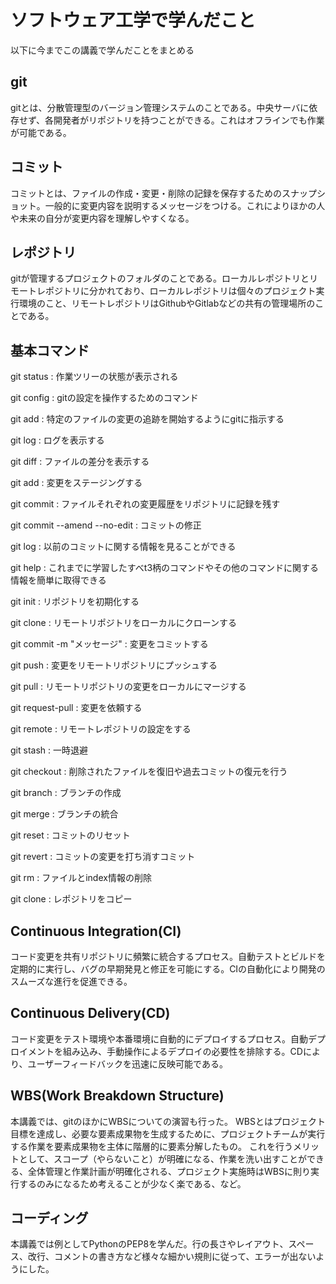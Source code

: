 
# ソフトウェア工学で学んだこと

以下に今までこの講義で学んだことをまとめる

## git

gitとは、分散管理型のバージョン管理システムのことである。中央サーバに依存せず、各開発者がリポジトリを持つことができる。これはオフラインでも作業が可能である。

## コミット

コミットとは、ファイルの作成・変更・削除の記録を保存するためのスナップショット。一般的に変更内容を説明するメッセージをつける。これによりほかの人や未来の自分が変更内容を理解しやすくなる。

## レポジトリ

gitが管理するプロジェクトのフォルダのことである。ローカルレポジトリとリモートレポジトリに分かれており、ローカルレポジトリは個々のプロジェクト実行環境のこと、リモートレポジトリはGithubやGitlabなどの共有の管理場所のことである。

## 基本コマンド

git status : 作業ツリーの状態が表示される

git config : gitの設定を操作するためのコマンド

git add : 特定のファイルの変更の追跡を開始するようにgitに指示する

git log : ログを表示する

git diff : ファイルの差分を表示する

git add <file> : 変更をステージングする

git commit : ファイルそれぞれの変更履歴をリポジトリに記録を残す

git commit --amend --no-edit : コミットの修正

git log : 以前のコミットに関する情報を見ることができる

git help : これまでに学習したすべt3柄のコマンドやその他のコマンドに関する情報を簡単に取得できる

git init : リポジトリを初期化する

git clone <url> : リモートリポジトリをローカルにクローンする

git commit -m "メッセージ" : 変更をコミットする

git push : 変更をリモートリポジトリにプッシュする

git pull : リモートリポジトリの変更をローカルにマージする

git request-pull : 変更を依頼する

git remote : リモートレポジトリの設定をする

git stash : 一時退避

git checkout : 削除されたファイルを復旧や過去コミットの復元を行う

git branch : ブランチの作成

git merge : ブランチの統合

git reset : コミットのリセット

git revert : コミットの変更を打ち消すコミット

git rm : ファイルとindex情報の削除

git clone : レポジトリをコピー

## Continuous Integration(CI)

コード変更を共有リポジトリに頻繁に統合するプロセス。自動テストとビルドを定期的に実行し、バグの早期発見と修正を可能にする。CIの自動化により開発のスムーズな進行を促進できる。

## Continuous Delivery(CD)

コード変更をテスト環境や本番環境に自動的にデプロイするプロセス。自動デプロイメントを組み込み、手動操作によるデプロイの必要性を排除する。CDにより、ユーザーフィードバックを迅速に反映可能である。

## WBS(Work Breakdown Structure)

本講義では、gitのほかにWBSについての演習も行った。
WBSとはプロジェクト目標を達成し、必要な要素成果物を生成するために、プロジェクトチームが実行する作業を要素成果物を主体に階層的に要素分解したもの。
これを行うメリットとして、スコープ（やらないこと）が明確になる、作業を洗い出すことができる、全体管理と作業計画が明確化される、プロジェクト実施時はWBSに則り実行するのみになるため考えることが少なく楽である、など。

## コーディング

本講義では例としてPythonのPEP8を学んだ。行の長さやレイアウト、スペース、改行、コメントの書き方など様々な細かい規則に従って、エラーが出ないようにした。

